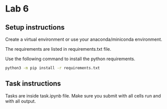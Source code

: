 # Lab 6

## Setup instructions

Create a virtual environment or use your anaconda/miniconda environment.

The requirements are listed in requirements.txt file.

Use the following command to install the python requirements.

```bash
python3 -m pip install -r requirements.txt
```

## Task instructions

Tasks are inside task.ipynb file. Make sure you submit with all cells run and with all output.
